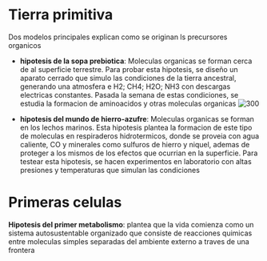 # Tierra primitiva

Dos modelos principales explican como se originan ls precursores organicos

- **hipotesis de la sopa prebiotica**:
	Moleculas organicas se forman cerca de al superficie terrestre.
	Para probar esta hipotesis, se diseño un aparato cerrado que simulo las condiciones de la tierra ancestral, generando una atmosfera e H2; CH4; H2O; NH3 con descargas electricas constantes. 
	Pasada la semana de estas condiciones, se estudia la formacion de aminoacidos y otras moleculas organicas 
	![300](https://i.imgur.com/SbLqqQZ.png)

- **hipotesis del mundo de hierro-azufre**:
	Moleculas organicas se forman en los lechos marinos.
	Esta hipotesis plantea la formacion de este tipo de moleculas en respiraderos hidrotermicos, donde se proveia con agua caliente, CO y minerales como sulfuros de hierro y niquel, ademas de proteger a los mismos de los efectos que ocurrian en la superficie.
	Para testear esta hipotesis, se hacen experimentos en laboratorio con altas presiones y temperaturas que simulan las condiciones

# Primeras celulas
**Hipotesis del primer metabolismo**:
plantea que la vida comienza como un sistema autosustentable organizado que consiste de reacciones quimicas entre moleculas simples separadas del ambiente externo a traves de una frontera